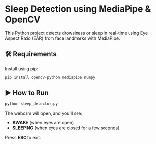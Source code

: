 # Sleep Detection using MediaPipe & OpenCV

This Python project detects drowsiness or sleep in real-time using Eye Aspect Ratio (EAR) from face landmarks with MediaPipe.

## 🛠️ Requirements

Install using pip:

```bash
pip install opencv-python mediapipe numpy
```

## ▶️ How to Run
 
```bash
python sleep_detector.py
```

The webcam will open, and you'll see:
- **AWAKE** (when eyes are open)
- **SLEEPING** (when eyes are closed for a few seconds)

Press **ESC** to exit.

